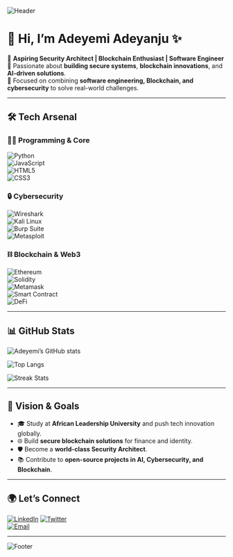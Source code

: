 <!-- Animated Header -->
![Header](https://capsule-render.vercel.app/api?type=waving&height=200&text=Adeyemi%20Adeyanju&fontSize=45&fontAlignY=35&color=gradient&customColorList=2,12,20,30,40,50)

# 👋 Hi, I’m Adeyemi Adeyanju ✨

🔹 **Aspiring Security Architect | Blockchain Enthusiast | Software Engineer**  
🔹 Passionate about **building secure systems**, **blockchain innovations**, and **AI-driven solutions**.  
🔹 Focused on combining **software engineering, Blockchain, and cybersecurity** to solve real-world challenges.  

---

## 🛠️ Tech Arsenal  

### 👨‍💻 Programming & Core  
![Python](https://img.shields.io/badge/Python-3776AB?style=for-the-badge&logo=python&logoColor=white)  
![JavaScript](https://img.shields.io/badge/JavaScript-F7DF1E?style=for-the-badge&logo=javascript&logoColor=black)   
![HTML5](https://img.shields.io/badge/HTML5-E34F26?style=for-the-badge&logo=html5&logoColor=white)  
![CSS3](https://img.shields.io/badge/CSS3-1572B6?style=for-the-badge&logo=css3&logoColor=white)  

### 🔒 Cybersecurity  
![Wireshark](https://img.shields.io/badge/Wireshark-1679A7?style=for-the-badge&logo=wireshark&logoColor=white)  
![Kali Linux](https://img.shields.io/badge/Kali%20Linux-268BEE?style=for-the-badge&logo=kalilinux&logoColor=white)  
![Burp Suite](https://img.shields.io/badge/Burp_Suite-F47F24?style=for-the-badge&logo=burp&logoColor=white)  
![Metasploit](https://img.shields.io/badge/Metasploit-000000?style=for-the-badge&logo=metasploit&logoColor=blue)  

### ⛓️ Blockchain & Web3  
![Ethereum](https://img.shields.io/badge/Ethereum-3C3C3D?style=for-the-badge&logo=ethereum&logoColor=white)  
![Solidity](https://img.shields.io/badge/Solidity-363636?style=for-the-badge&logo=solidity&logoColor=white)  
![Metamask](https://img.shields.io/badge/Metamask-F6851B?style=for-the-badge&logo=metamask&logoColor=white)  
![Smart Contract](https://img.shields.io/badge/Smart%20Contracts-363636?style=for-the-badge&logo=solidity&logoColor=white)  
![DeFi](https://img.shields.io/badge/DeFi-2EBAC6?style=for-the-badge&logo=ethereum&logoColor=white)



---

## 📊 GitHub Stats  
![Adeyemi’s GitHub stats](https://github-readme-stats.vercel.app/api?username=ADEYEMI-ADEYANJU&show_icons=true&theme=radical)  

![Top Langs](https://github-readme-stats.vercel.app/api/top-langs/?username=ADEYEMI-ADEYANJU&layout=compact&theme=radical)  

![Streak Stats](https://github-readme-streak-stats.herokuapp.com/?user=ADEYEMI-ADEYANJU&theme=radical)  

---

## 🎯 Vision & Goals  
- 🎓 Study at **African Leadership University** and push tech innovation globally.  
- 🌐 Build **secure blockchain solutions** for finance and identity.  
- 🛡️ Become a **world-class Security Architect**.  
- 📚 Contribute to **open-source projects in AI, Cybersecurity, and Blockchain**.  


---

## 🌍 Let’s Connect  
[![LinkedIn](https://img.shields.io/badge/LinkedIn-0077B5?style=for-the-badge&logo=linkedin&logoColor=white)](https://linkedin.com/in/[YOUR_LINK](https://www.linkedin.com/in/adeyemi-adeyanju-62aa9a33b?utm_source=share&utm_campaign=share_via&utm_content=profile&utm_medium=android_app))  
[![Twitter](https://img.shields.io/badge/Twitter-1DA1F2?style=for-the-badge&logo=twitter&logoColor=white)](https://twitter.com/https://x.com/AdeyemiAde39552?t=Tyup56b8bf_l6Vdl5MItOQ&s=09)  
[![Email](https://img.shields.io/badge/Email-D14836?style=for-the-badge&logo=gmail&logoColor=white)](mailto:adeyemiadeyanju93@gmail.com)  

---

<!-- Footer -->
![Footer](https://capsule-render.vercel.app/api?type=waving&height=100&section=footer&color=gradient)
